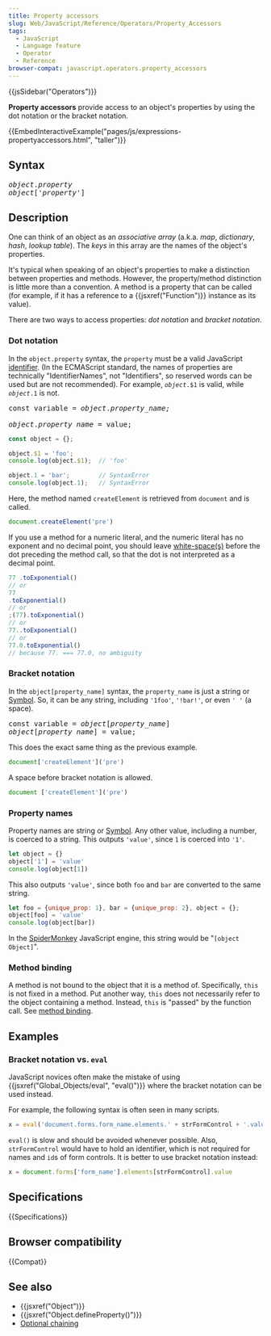 ```yaml
---
title: Property accessors
slug: Web/JavaScript/Reference/Operators/Property_Accessors
tags:
  - JavaScript
  - Language feature
  - Operator
  - Reference
browser-compat: javascript.operators.property_accessors
---
```

{{jsSidebar("Operators")}}

**Property accessors** provide access to an object's properties by using the dot
notation or the bracket notation.

{{EmbedInteractiveExample("pages/js/expressions-propertyaccessors.html", "taller")}}

## Syntax

<pre class="brush: js"><var>object</var>.<var>property</var>
<var>object</var>['<var>property</var>']
</pre>

## Description

One can think of an object as an _associative array_ (a.k.a. _map_,
_dictionary_, _hash_, _lookup table_). The _keys_ in this array are the names of
the object's properties.

It's typical when speaking of an object's properties to make a distinction
between properties and methods. However, the property/method distinction is
little more than a convention. A method is a property that can be called (for
example, if it has a reference to a {{jsxref("Function")}} instance as its
value).

There are two ways to access properties: _dot notation_ and _bracket notation_.

### Dot notation

In the `object.property` syntax, the `property` must be a valid JavaScript
[identifier](/en-US/docs/Glossary/Identifier). (In the ECMAScript standard, the
names of properties are technically "IdentifierNames", not "Identifiers", so
reserved words can be used but are not recommended). For example,
<code><var>object</var>.$1</code> is valid, while
<code><var>object</var>.1</code> is not.

<pre class="brush: js">const variable = <var>object</var>.<var>property_name;</var>

<var>object</var>.<var>property_name</var> = value;
</pre>

```js
const object = {};

object.$1 = 'foo';
console.log(object.$1);  // 'foo'

object.1 = 'bar';        // SyntaxError
console.log(object.1);   // SyntaxError
```

Here, the method named `createElement` is retrieved from `document` and is
called.

```js
document.createElement('pre')
```

If you use a method for a numeric literal, and the numeric literal has no
exponent and no decimal point, you should leave
[white-space(s)](/en-US/docs/Glossary/Whitespace) before the dot preceding the
method call, so that the dot is not interpreted as a decimal point.

```js
77 .toExponential()
// or
77
.toExponential()
// or
;(77).toExponential()
// or
77..toExponential()
// or
77.0.toExponential()
// because 77. === 77.0, no ambiguity
```

### Bracket notation

In the `object[property_name]` syntax, the `property_name` is just a string or
[Symbol](/en-US/docs/Glossary/Symbol). So, it can be any string, including
`'1foo'`, `'!bar!'`, or even `' '` (a space).

<pre class="brush: js">const variable = <var>object</var>[<var>property_name</var>]
<var>object</var>[<var>property_name</var>] = value;</pre>

This does the exact same thing as the previous example.

```js
document['createElement']('pre')
```

A space before bracket notation is allowed.

```js
document ['createElement']('pre')
```

### Property names

Property names are string or [Symbol](/en-US/docs/Glossary/Symbol). Any other
value, including a number, is coerced to a string. This outputs `'value'`, since
`1` is coerced into `'1'`.

```js
let object = {}
object['1'] = 'value'
console.log(object[1])
```

This also outputs `'value'`, since both `foo` and `bar` are converted to the
same string.

```js
let foo = {unique_prop: 1}, bar = {unique_prop: 2}, object = {};
object[foo] = 'value'
console.log(object[bar])
```

In the [SpiderMonkey](/en-US/docs/Mozilla/Projects/SpiderMonkey) JavaScript
engine, this string would be "`[object Object]`".

### Method binding

A method is not bound to the object that it is a method of. Specifically, `this`
is not fixed in a method. Put another way, `this` does not necessarily refer to
the object containing a method. Instead, `this` is "passed" by the function
call. See
[method binding](/en-US/docs/Web/JavaScript/Reference/Operators/this#method_binding).

## Examples

### Bracket notation vs. `eval`

JavaScript novices often make the mistake of using
{{jsxref("Global_Objects/eval", "eval()")}} where the bracket
notation can be used instead.

For example, the following syntax is often seen in many scripts.

```js
x = eval('document.forms.form_name.elements.' + strFormControl + '.value')
```

`eval()` is slow and should be avoided whenever possible. Also, `strFormControl`
would have to hold an identifier, which is not required for names and `id`s of
form controls. It is better to use bracket notation instead:

```js
x = document.forms['form_name'].elements[strFormControl].value
```

## Specifications

{{Specifications}}

## Browser compatibility

{{Compat}}

## See also

- {{jsxref("Object")}}
- {{jsxref("Object.defineProperty()")}}
- [Optional chaining](/en-US/docs/Web/JavaScript/Reference/Operators/Optional_chaining)
